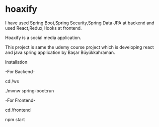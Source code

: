 # hoaxify

I have used Spring Boot,Spring Security,Spring Data JPA at backend and used React,Redux,Hooks at frontend.

Hoaxify is a social media application.

This project is same the udemy course project which is developing react and java spring application by Başar Büyükkahraman.


Installation

-For Backend-

cd /ws

./mvnw spring-boot:run

-For Frontend-

cd /frontend

npm start
